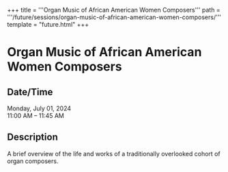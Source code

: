 +++
title = '''Organ Music of African American Women Composers'''
path = '''/future/sessions/organ-music-of-african-american-women-composers/'''
template = "future.html"
+++

<h1>Organ Music of African American Women Composers</h1>

<h2>Date/Time</h2>
<p>Monday, July 01, 2024<br>
11:00 AM – 11:45 AM</p>
<h2>Description</h2>

A brief overview of the life and works of a traditionally overlooked cohort of organ composers.


